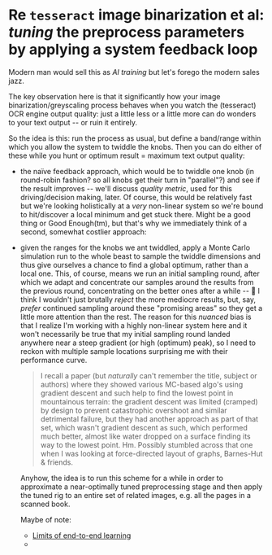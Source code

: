 # Re `tesseract` image binarization et al: *tuning* the preprocess parameters by applying a system feedback loop

Modern man would sell this as *AI training* but let's forego the modern sales jazz. 

The key observation here is that it significantly how your image binarization/greyscaling process behaves when you watch the (tesseract) OCR engine output quality: just a little less or a little more can do wonders to your text output -- or ruin it entirely.

So the idea is this: run the process as usual, but define a band/range within which you allow the system to twiddle the knobs. Then you can do either of these while you hunt or optimum result = maximum text output quality:

- the naïve feedback approach, which would be to twiddle one knob (in round-robin fashion? so all knobs get their turn in "parallel"?) and see if the result improves -- we'll discuss *quality metric*, used for this driving/decision making, later. 
  Of course, this would be relatively fast but we're looking holistically at a *very* non-linear system so we're bound to hit/discover a local minimum and get stuck there. Might be a good thing or Good Enough(tm), but that's why we immediately think of a second, somewhat costlier approach:
- given the ranges for the knobs we ant twiddled, apply a Monte Carlo simulation run to the whole beast to sample the twiddle dimensions and thus give ourselves a chance to find a global optimum, rather than a local one. 
  This, of course, means we run an initial sampling round, after which we adapt and concentrate our samples around the results from the previous round, concentrating on the better ones after a while -- 🤔 I think I wouldn't just brutally *reject* the more mediocre results, but, say, *prefer* continued sampling around these "promising areas" so they get a little more attention than the rest. The reason for this *nuanced* bias is that I realize I'm working with a highly non-linear system here and it won't necessarily be true that my initial sampling round landed anywhere near a steep gradient (or high (optimum) peak), so I need to reckon with multiple sample locations surprising me with their performance curve.
  
  > I recall a paper (but *naturally* can't remember the title, subject or authors) where they showed various MC-based algo's using gradient descent and such help to find the lowest point in mountainous terrain: the gradient descent was limited (cramped) by design to prevent catastrophic overshoot and similar detrimental failure, but they had another approach as part of that set, which wasn't gradient descent as such, which performed much better, almost like water dropped on a surface finding its way to the lowest point. Hm. Possibly stumbled across that one when I was looking at force-directed layout of graphs, Barnes-Hut & friends.
  
  Anyhow, the idea is to run this scheme for a while in order to approximate a near-optimally tuned preprocessing stage and then apply the tuned rig to an entire set of related images, e.g. all the pages in a scanned book.

  Maybe of note:
  - [Limits of end-to-end learning](https://proceedings.mlr.press/v77/glasmachers17a.html)
  - 



[^1]: Yup, "*rememoral*", that ain't no typo. A *nuveau* contraction of remember, memory/memorable and memorial, cocktailed, stemmed to "rememor-" and remixed into an "-al"-suffixed adjective. I like it. How about you?







